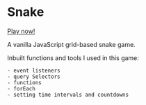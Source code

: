 # Snake

[Play now!](https://danleks.github.io/snake/)

A vanilla JavaScript grid-based snake game.

Inbuilt functions and tools I used in this game:

    - event listeners
    - query Selectors
    - functions
    - forEach
    - setting time intervals and countdowns
